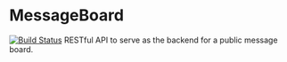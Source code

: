 # MessageBoard
[![Build Status](https://github.com/Compusa/MessageBoard/workflows/BuildTest/badge.svg)](http://www.google.com)
RESTful API to serve as the backend for a public message board.
